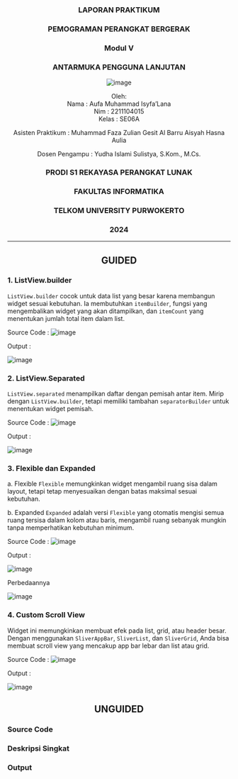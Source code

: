<div align="center">

### LAPORAN PRAKTIKUM

### PEMOGRAMAN PERANGKAT BERGERAK

### Modul V
### ANTARMUKA PENGGUNA LANJUTAN

![image](https://github.com/user-attachments/assets/2948daec-1e7a-4765-8f23-df638a387c87)

Oleh:  
Nama : Aufa Muhammad Isyfa’Lana  
Nim : 2211104015  
Kelas : SE06A

Asisten Praktikum : 
Muhammad Faza Zulian Gesit Al Barru 
Aisyah Hasna Aulia 

Dosen Pengampu : 
Yudha Islami Sulistya, S.Kom., M.Cs. 

### PRODI S1 REKAYASA PERANGKAT LUNAK  
### FAKULTAS INFORMATIKA  
### TELKOM UNIVERSITY PURWOKERTO  
### 2024

</div>

---
<div align="center">

## GUIDED
</div>

### 1. ListView.builder
`ListView.builder` cocok untuk data list yang besar karena membangun widget sesuai kebutuhan. Ia membutuhkan `itemBuilder`, fungsi yang mengembalikan widget yang akan ditampilkan, dan `itemCount` yang menentukan jumlah total item dalam list.

Source Code :
![image](https://github.com/user-attachments/assets/c48a6abd-6f18-495a-8345-0c9d588ae038)

Output : 

![image](https://github.com/user-attachments/assets/8d86cbc0-101c-4120-b0a3-7901f38c361f)


### 2. ListView.Separated
`ListView.separated` menampilkan daftar dengan pemisah antar item. Mirip dengan `ListView.builder`, tetapi memiliki tambahan `separatorBuilder` untuk menentukan widget pemisah.

Source Code :
![image](https://github.com/user-attachments/assets/526dae30-700f-4406-a91f-aeb0b7ea9363)

Output :

![image](https://github.com/user-attachments/assets/dba9f094-9e07-4650-b7a4-54e4c091479b)


### 3. Flexible dan Expanded
a. Flexible 
`Flexible` memungkinkan widget mengambil ruang sisa dalam layout, tetapi tetap menyesuaikan dengan batas maksimal sesuai kebutuhan.

b. Expanded
`Expanded` adalah versi `Flexible` yang otomatis mengisi semua ruang tersisa dalam kolom atau baris, mengambil ruang sebanyak mungkin tanpa memperhatikan kebutuhan minimum.

Source Code : 
![image](https://github.com/user-attachments/assets/1a1030d7-83d5-4f75-8140-9e63594bbe01)

Output :

![image](https://github.com/user-attachments/assets/4c968403-1ec0-4041-bac2-180643c01f0d)

Perbedaannya 

![image](https://github.com/user-attachments/assets/869324f0-989a-4272-96a8-5a9b55f3eac2)


### 4. Custom Scroll View
Widget ini memungkinkan membuat efek pada list, grid, atau header besar. Dengan menggunakan `SliverAppBar`, `SliverList`, dan `SliverGrid`, Anda bisa membuat scroll view yang mencakup app bar lebar dan list atau grid.

Source Code :
![image](https://github.com/user-attachments/assets/cc28a634-04e1-4be6-b1cf-f031f979fe57)

Output :

![image](https://github.com/user-attachments/assets/be5a021e-c539-47e4-9709-c19383af6ead)


<div align="center">

## UNGUIDED
</div>

### Source Code 

### Deskripsi Singkat 

### Output 